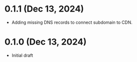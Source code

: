 # 0.1.1 (Dec 13, 2024)
* Adding missing DNS records to connect subdomain to CDN.

# 0.1.0 (Dec 13, 2024)
* Initial draft
